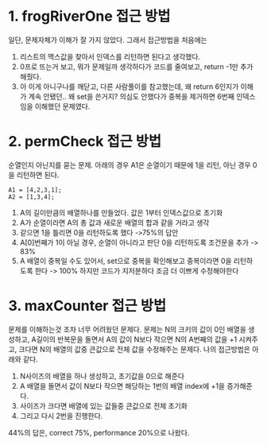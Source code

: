# 1. frogRiverOne 접근 방법

일단, 문제자체가 이해가 잘 가지 않았다. 그래서 접근방법을 처음에는

1. 리스트의 맥스값을 찾아서 인덱스를 리턴하면 된다고 생각했다.
2. 0프로 뜨는거 보고, 뭐가 문제일까 생각하다가 코드를 줄여보고, return -1만 추가해줬다.
3. 아 이게 아니구나를 깨닫고, 다른 사람풀이를 참고했는데, 왜 return 6인지가 이해가 계속 안됐던.. 왜 set을 쓴거지? 의심도 안했다가 중복을 제거하면 6번째 인덱스임을 이해했던 문제였다.

# 2. permCheck 접근 방법

순열인지 아닌지를 묻는 문제. 아래의 경우 A1은 순열이기 때문에 1을 리턴, 아닌 경우 0을 리턴하면 된다.

```
A1 = [4,2,3,1];
A2 = [1,3,4];
```

1. A의 길이만큼의 배열하나를 만들었다. 값은 1부터 인덱스값으로 초기화
2. A가 순열이라면 A의 총 값과 새로운 배열의 합과 같을 거라고 생각
3. 같으면 1을 틀리면 0을 리턴하도록 했다 ->75%의 답안
4. A[0]번째가 1이 아닐 경우, 순열이 아니라고 판단 0을 리턴하도록 조건문을 추가 -> 83%
5. A 배열이 중복일 수도 있어서, set으로 중복을 확인해보고 중복이라면 0을 리턴하도록 한다 -> 100% 하지만 코드가 지저분하다 조금 더 이쁘게 수정해야한다

# 3. maxCounter 접근 방법

문제를 이해하는것 조차 너무 어려웠던 문제다.
문제는 N의 크키의 값이 0인 배열을 생성하고, A길이의 반복문을 돌면서 A의 값이 N보다 작으면 N의 A번째의 값을 +1 시켜주고, 크다면 N의 배열의 값중 큰값으로 전체 값을 수정해주는 문제다. 나의 접근방법은 아래와 같다.

1. N사이즈의 배열을 하나 생성하고, 초기값을 0으로 해준다
2. A 배열을 돌면서 값이 N보다 작으면 해당하는 1번의 배열 index에 +1을 증가해준다.
3. 사이즈가 크다면 배열에 있는 값들중 큰값으로 전체 초기화
4. 그리고 다시 2번을 진행한다.

44%의 답은, correct 75%, performance 20%으로 나왔다.
